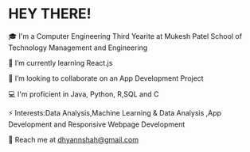 # HEY THERE!

🎓 I'm a Computer Engineering Third Yearite at Mukesh Patel School of Technology Management and Engineering

🌱 I’m currently learning React.js

👯 I’m looking to collaborate on an App Development Project

💻 I'm proficient in Java, Python, R,SQL and C

⚡ Interests:Data Analysis,Machine Learning & Data Analysis ,App Development and Responsive Webpage Development
 
💬 Reach me at dhyannshah@gmail.com
